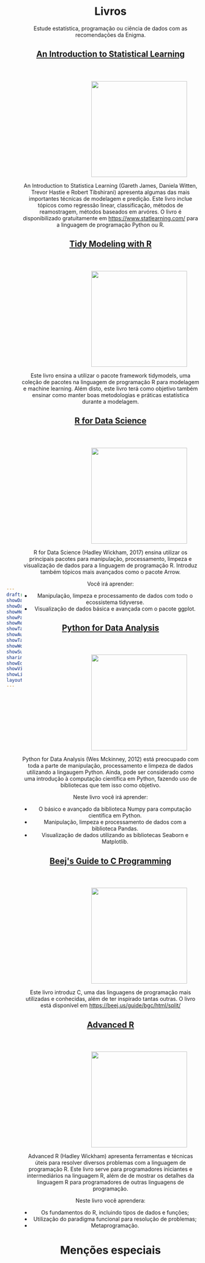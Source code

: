 ```yaml
---
draft: false
showDate : false
showDateUpdated: false
showHeadingAnchors: false
showPagination: false
showReadingTime: false
showTableOfContents: true
showAuthor: false
showTaxonomies: false
showWordCount: false
showSummary: false
sharingLinks: false
showEdit: false
showViews: false
showLikes: false
layoutBackgroundHeaderSpace: false
---
```


<style>

    body {
        display: flex;
        align-items: center;
    }

    img {
        margin-left: 150px;
        margin-top: 40px;
    }

    .description {
        margin-bottom: 25px;
    }

</style>

<header id="title-block-header" class="quarto-title-block default">
<div class="quarto-title">
<h1 class="title">Livros</h1>
</div>

<div>
  <div class="description">
    Estude estatística, programação ou ciência de dados com as recomendações da Enigma.
  </div>
</div>

<!-- <main>
</main> -->
<a href="https://www.statlearning.com/" style="#a78bfa"><h2>An Introduction to Statistical Learning</h2></a>

<img src="https://images.squarespace-cdn.com/content/v1/5ff2adbe3fe4fe33db902812/1611294680091-25SIDM9AHA8ECIFFST23/Screen+Shot+2021-01-21+at+11.02.06+AM.png" width="250" />

An Introduction to Statistica Learning (Gareth James, Daniela Witten, Trevor Hastie e Robert Tibshirani) apresenta algumas das mais importantes técnicas de modelagem e predição. Este livro inclue tópicos como regressão linear, classificação, métodos de reamostragem, métodos baseados em arvóres. O livro é disponibilizado gratuitamente em <https://www.statlearning.com/> para a linguagem de programação Python ou R.

<a href="https://www.tmwr.org/"> <h2>Tidy Modeling with R</h2> </a>

<img src="https://www.tmwr.org/images/cover.png" width="250" />

Este livro ensina a utilizar o pacote framework tidymodels, uma coleção de pacotes na linguagem de programação R para modelagem e machine learning. Além disto, este livro terá como objetivo também ensinar como manter boas metodologias e práticas estatística durante a modelagem.

<a href="https://r4ds.had.co.nz/"> <h2>R for Data Science</h2> </a>

<img src="https://d33wubrfki0l68.cloudfront.net/b88ef926a004b0fce72b2526b0b5c4413666a4cb/24a30/cover.png" width="250" />

R for Data Science (Hadley Wickham, 2017) ensina utilizar os principais pacotes para manipulação, processamento, limpeza e visualização de dados para a linguagem de programação R. Introduz também tópicos mais avançados como o pacote Arrow.

Você irá aprender:

-   Manipulação, limpeza e processamento de dados com todo o ecossistema tidyverse.
-   Visualização de dados básica e avançada com o pacote ggplot.

<a href="https://wesmckinney.com/book/"> <h2>Python for Data Analysis</h2> </a>

<img src="https://wesmckinney.com/book/images/cover.png" width="250" />

Python for Data Analysis (Wes Mckinney, 2012) está preocupado com toda a parte de manipulação, processamento e limpeza de dados utilizando a lingaugem Python. Ainda, pode ser considerado como uma introdução à computação científica em Python, fazendo uso de bibliotecas que tem isso como objetivo.

Neste livro você irá aprender:

-   O básico e avançado da biblioteca Numpy para computação científica em Python.
-   Manipulação, limpeza e processamento de dados com a biblioteca Pandas.
-   Visualização de dados utilizando as bibliotecas Seaborn e Matplotlib.

<a href="https://beej.us/guide/bgc/html/split/"> <h2>Beej's Guide to C Programming</h2> </a>

<img src="https://miro.medium.com/v2/resize:fit:750/0*jqimsO8ur433dMls.jpg" width="250" />

Este livro introduz C, uma das linguagens de programação mais utilizadas e conhecidas, além de ter inspirado tantas outras. O livro está disponível em <https://beej.us/guide/bgc/html/split/>

<a href="https://adv-r.hadley.nz/"> <h2>Advanced R</h2> </a>

<img src="https://d33wubrfki0l68.cloudfront.net/565916198b0be51bf88b36f94b80c7ea67cafe7c/7f70b/cover.png" width="250" />

Advanced R (Hadley Wickham) apresenta ferramentas e técnicas úteis para resolver diversos problemas com a linguagem de programação R. Este livro serve para programadores iniciantes e intermediários na linguagem R, além de de mostrar os detalhes da linguagem R para programadores de outras linguagens de programação.

Neste livro você aprendera:

-   Os fundamentos do R, incluindo tipos de dados e funções;
-   Utilização do paradigma funcional para resolução de problemas;
-   Metaprogramação.

# Menções especiais
